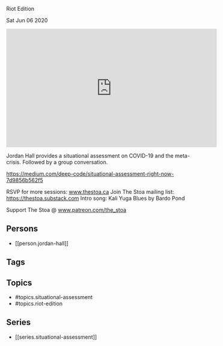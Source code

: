 

 Riot Edition

Sat Jun 06 2020

<iframe width="560" height="315" src="https://www.youtube.com/embed/b5ECbxr-CGg" title="Situational Assessment: Riot Edition w/ Jordan Hall (June 3rd, 2020)" frameborder="0" allow="accelerometer; autoplay; clipboard-write; encrypted-media; gyroscope; picture-in-picture" allowfullscreen ></iframe>

Jordan Hall provides a situational assessment on COVID-19 and the meta-crisis. Followed by a group conversation. 

https://medium.com/deep-code/situational-assessment-right-now-7d9856b562f5

RSVP for more sessions: www.thestoa.ca
Join The Stoa mailing list: https://thestoa.substack.com
Intro song: Kali Yuga Blues by Bardo Pond

Support The Stoa @ www.patreon.com/the_stoa

## Persons

- [[person.jordan-hall]]

## Tags



## Topics

- #topics.situational-assessment
- #topics.riot-edition

## Series

- [[series.situational-assessment]]

